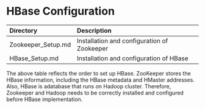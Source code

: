 # HBase Configuration

|       Directory      |                  Description                                    |
| :------------------- | :-------------------------------------------------------------- |
| Zookeeper_Setup.md   | Installation and configuration of Zookeeper                     |
| HBase_Setup.md       | Installation and configuration of HBase                         |

The above table reflects the order to set up HBase. ZooKeeper stores the HBase information, including the HBase metadata and HMaster addresses. Also, HBase is adatabase that runs on Hadoop cluster. Therefore, Zookeeper and Hadoop needs to be correctly installed and configured before HBase implementation. 
